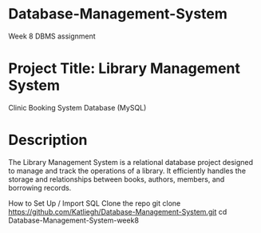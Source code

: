 # Database-Management-System

Week 8 DBMS assignment


# Project Title: Library Management System
Clinic Booking System Database (MySQL)

# Description
The Library Management System is a relational database project designed to manage and track the operations of a library. It efficiently handles the storage and relationships between books, authors, members, and borrowing records.

How to Set Up / Import SQL
Clone the repo
git clone https://github.com/Katliegh/Database-Management-System.git
cd Database-Management-System-week8

